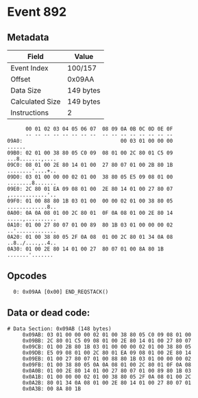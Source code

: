 # Event 892

## Metadata

| Field           | Value     |
|-----------------|-----------|
| Event Index     | 100/157   |
| Offset          | 0x09AA    |
| Data Size       | 149 bytes |
| Calculated Size | 149 bytes |
| Instructions    | 2         |

```
      00 01 02 03 04 05 06 07  08 09 0A 0B 0C 0D 0E 0F
      -- -- -- -- -- -- -- --  -- -- -- -- -- -- -- --
09A0:                                00 03 01 00 00 00            ......
09B0: 02 01 00 38 80 05 C0 09  08 01 00 2C 80 01 C5 09  ...8.......,....
09C0: 08 01 00 2E 80 14 01 00  27 80 07 01 00 2B 80 1B  ........'....+..
09D0: 03 01 00 00 00 02 01 00  38 80 05 E5 09 08 01 00  ........8.......
09E0: 2C 80 01 EA 09 08 01 00  2E 80 14 01 00 27 80 07  ,............'..
09F0: 01 00 88 80 1B 03 01 00  00 00 02 01 00 38 80 05  .............8..
0A00: 0A 0A 08 01 00 2C 80 01  0F 0A 08 01 00 2E 80 14  .....,..........
0A10: 01 00 27 80 07 01 00 89  80 1B 03 01 00 00 00 02  ..'.............
0A20: 01 00 38 80 05 2F 0A 08  01 00 2C 80 01 34 0A 08  ..8../....,..4..
0A30: 01 00 2E 80 14 01 00 27  80 07 01 00 8A 80 1B     .......'....... 
```

## Opcodes

```
  0: 0x09AA [0x00] END_REQSTACK()
```

## Data or dead code:

```
# Data Section: 0x09AB (148 bytes)
     0x09AB: 03 01 00 00 00 02 01 00 38 80 05 C0 09 08 01 00
     0x09BB: 2C 80 01 C5 09 08 01 00 2E 80 14 01 00 27 80 07
     0x09CB: 01 00 2B 80 1B 03 01 00 00 00 02 01 00 38 80 05
     0x09DB: E5 09 08 01 00 2C 80 01 EA 09 08 01 00 2E 80 14
     0x09EB: 01 00 27 80 07 01 00 88 80 1B 03 01 00 00 00 02
     0x09FB: 01 00 38 80 05 0A 0A 08 01 00 2C 80 01 0F 0A 08
     0x0A0B: 01 00 2E 80 14 01 00 27 80 07 01 00 89 80 1B 03
     0x0A1B: 01 00 00 00 02 01 00 38 80 05 2F 0A 08 01 00 2C
     0x0A2B: 80 01 34 0A 08 01 00 2E 80 14 01 00 27 80 07 01
     0x0A3B: 00 8A 80 1B
```